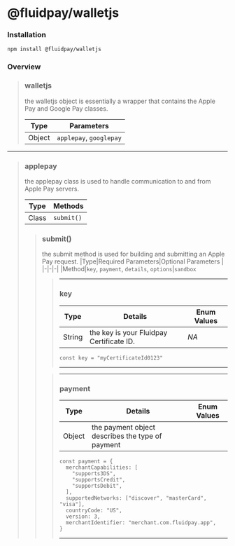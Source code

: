 # @fluidpay/walletjs

### Installation

```
npm install @fluidpay/walletjs
```

### Overview

> ### walletjs
>
> the walletjs object is essentially a wrapper that contains the Apple Pay and Google Pay classes.
>
> | Type   | Parameters              |
> | ------ | ----------------------- |
> | Object | `applepay`, `googlepay` |

---

> ### applepay
>
> the applepay class is used to handle communication to and from Apple Pay servers.
>
> | Type  | Methods    |
> | ----- | ---------- |
> | Class | `submit()` |
>
> > ### submit()
> >
> > the submit method is used for building and submitting an Apple Pay request.
> > |Type|Required Parameters|Optional Parameters |
> > |-|-|-|
> > |Method|`key`, `payment`, `details`, `options`|`sandbox`
> >
> > > ---
> > >
> > > ### key
> > >
> > > | Type   | Details                                  | Enum Values |
> > > | ------ | ---------------------------------------- | ----------- |
> > > | String | the key is your Fluidpay Certificate ID. | _NA_        |
> > >
> > > ```
> > > const key = "myCertificateId0123"
> > > ```
> > >
> > > ---
> >
> > > ---
> > >
> > > ### payment
> > >
> > > | Type   | Details                                          | Enum Values |
> > > | ------ | ------------------------------------------------ | ----------- |
> > > | Object | the payment object describes the type of payment |             |
> > >
> > > ```
> > > const payment = {
> > >   merchantCapabilities: [
> > >     "supports3DS",
> > >     "supportsCredit",
> > >     "supportsDebit",
> > >   ],
> > >   supportedNetworks: ["discover", "masterCard", "visa"],
> > >   countryCode: "US",
> > >   version: 3,
> > >   merchantIdentifier: "merchant.com.fluidpay.app",
> > > }
> > > ```
> > >
> > > ---
